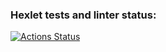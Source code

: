 ### Hexlet tests and linter status:
[![Actions Status](https://github.com/Psixodelik/rails-project-lvl1/workflows/hexlet-check/badge.svg)](https://github.com/Psixodelik/rails-project-lvl1/actions)